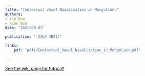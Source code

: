 ```yaml
---
title: "Contextual Vowel Nasalization in Mongolian."
authors:
- Yin Bao
- Rian Bao
date: "2021-09-01"

publication: "(IALP 2021)"

links:
    pdf: "pdfs/Contextual_Vowel_Nasalization_in_Mongolian.pdf"

---
```



[See the wiki page for tutorial!](https://github.com/hadisinaee/avicenna/wiki)